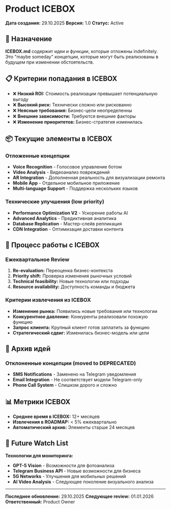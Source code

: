 # Product ICEBOX

**Дата создания:** 29.10.2025
**Версия:** 1.0
**Статус:** Active

## 🎯 Назначение

**ICEBOX.md** содержит идеи и функции, которые отложены indefinitely. Это "maybe someday" концепции, которые могут быть реализованы в будущем при изменении обстоятельств.

## 📋 Критерии попадания в ICEBOX

- ❌ **Низкий ROI:** Стоимость реализации превышает потенциальную выгоду
- ❌ **Высокий риск:** Технически сложно или рискованно
- ❌ **Неясные требования:** Бизнес-цели неопределенны
- ❌ **Внешние зависимости:** Требуются внешние факторы
- ❌ **Изменение приоритетов:** Бизнес-стратегия изменилась

## 📦 Текущие элементы в ICEBOX

### Отложенные концепции
- **Voice Recognition** - Голосовое управление ботом
- **Video Analysis** - Видеоанализ повреждений
- **AR Integration** - Дополненная реальность для визуализации ремонта
- **Mobile App** - Отдельное мобильное приложение
- **Multi-language Support** - Поддержка нескольких языков

### Технические улучшения (low priority)
- **Performance Optimization V2** - Ускорение работы AI
- **Advanced Analytics** - Предиктивная аналитика
- **Database Replication** - Мастер-слейв репликация
- **CDN Integration** - Оптимизация доставки контента

## 🔄 Процесс работы с ICEBOX

### Ежеквартальное Review
1. **Re-evaluation:** Переоценка бизнес-контекста
2. **Priority shift:** Проверка изменения рыночных условий
3. **Technical feasibility:** Новые технологии или подходы
4. **Resource availability:** Доступность команды и бюджета

### Критерии извлечения из ICEBOX
- **Изменение рынка:** Появились новые требования или технологии
- **Конкурентное давление:** Конкуренты реализовали похожую функцию
- **Запрос клиента:** Крупный клиент готов заплатить за функцию
- **Стратегический сдвиг:** Изменилась бизнес-модель или цели

## 🎊 Архив идей

### Отклоненные концепции (moved to DEPRECATED)
- **SMS Notifications** - Заменено на Telegram уведомления
- **Email Integration** - Не соответствует модели Telegram-only
- **Phone Call System** - Слишком дорого и сложно

## 📊 Метрики ICEBOX

- **Среднее время в ICEBOX:** 12+ месяцев
- **Извлечения в ROADMAP:** < 5% ежеквартально
- **Автоматический архив:** Элементы старше 24 месяцев

## 🔮 Future Watch List

**Технологии для мониторинга:**
- **GPT-5 Vision** - Возможности для фотоанализа
- **Telegram Business API** - Новые возможности для бизнеса
- **5G Networks** - Улучшения для мобильных решений
- **AI Video Analysis** - Следующее поколение визуального анализа

---

**Последнее обновление:** 29.10.2025
**Следующее review:** 01.01.2026
**Ответственный:** Product Owner